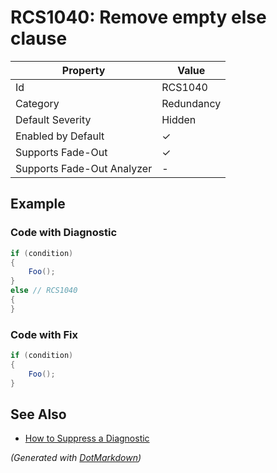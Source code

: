 # RCS1040: Remove empty else clause

| Property                    | Value      |
| --------------------------- | ---------- |
| Id                          | RCS1040    |
| Category                    | Redundancy |
| Default Severity            | Hidden     |
| Enabled by Default          | &#x2713;   |
| Supports Fade\-Out          | &#x2713;   |
| Supports Fade\-Out Analyzer | \-         |

## Example

### Code with Diagnostic

```csharp
if (condition)
{
    Foo();
}
else // RCS1040
{
}
```

### Code with Fix

```csharp
if (condition)
{
    Foo();
}
```

## See Also

* [How to Suppress a Diagnostic](../HowToConfigureAnalyzers.md#how-to-suppress-a-diagnostic)


*\(Generated with [DotMarkdown](http://github.com/JosefPihrt/DotMarkdown)\)*